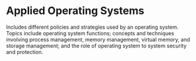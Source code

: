 # Applied Operating Systems
Includes different policies and strategies used by an operating system. Topics include operating system functions; concepts and techniques involving process management, memory management, virtual memory, and storage management; and the role of operating system to system security and protection.

